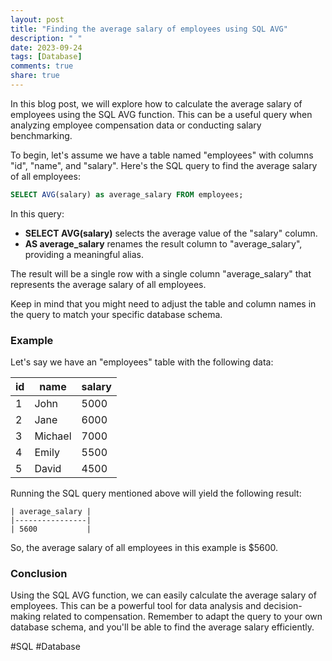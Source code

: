 ```yaml
---
layout: post
title: "Finding the average salary of employees using SQL AVG"
description: " "
date: 2023-09-24
tags: [Database]
comments: true
share: true
---
```


In this blog post, we will explore how to calculate the average salary of employees using the SQL AVG function. This can be a useful query when analyzing employee compensation data or conducting salary benchmarking.

To begin, let's assume we have a table named "employees" with columns "id", "name", and "salary". Here's the SQL query to find the average salary of all employees:

```sql
SELECT AVG(salary) as average_salary FROM employees;
```

In this query:

- **SELECT AVG(salary)** selects the average value of the "salary" column.
- **AS average_salary** renames the result column to "average_salary", providing a meaningful alias.

The result will be a single row with a single column "average_salary" that represents the average salary of all employees.

Keep in mind that you might need to adjust the table and column names in the query to match your specific database schema.

### Example

Let's say we have an "employees" table with the following data:

| id | name    | salary |
|----|---------|--------|
| 1  | John    | 5000   |
| 2  | Jane    | 6000   |
| 3  | Michael | 7000   |
| 4  | Emily   | 5500   |
| 5  | David   | 4500   |

Running the SQL query mentioned above will yield the following result:

```
| average_salary |
|----------------|
| 5600           |
```

So, the average salary of all employees in this example is $5600.

### Conclusion

Using the SQL AVG function, we can easily calculate the average salary of employees. This can be a powerful tool for data analysis and decision-making related to compensation. Remember to adapt the query to your own database schema, and you'll be able to find the average salary efficiently.

#SQL #Database